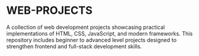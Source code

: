 # WEB-PROJECTS
A collection of web development projects showcasing practical implementations of HTML, CSS, JavaScript, and modern frameworks. This repository includes beginner to advanced level projects designed to strengthen frontend and full-stack development skills.
